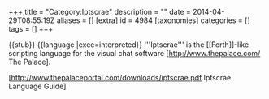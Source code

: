 +++
title = "Category:Iptscrae"
description = ""
date = 2014-04-29T08:55:19Z
aliases = []
[extra]
id = 4984
[taxonomies]
categories = []
tags = []
+++

{{stub}}
{{language
|exec=interpreted}}
'''Iptscrae''' is the [[Forth]]-like scripting language for the visual chat software [http://www.thepalace.com/ The Palace].

[http://www.thepalaceportal.com/downloads/iptscrae.pdf Iptscrae Language Guide]
